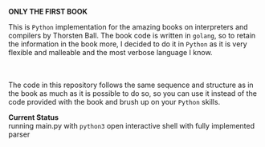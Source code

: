 **ONLY THE FIRST BOOK**


This is ```Python``` implementation for the amazing books on interpreters and compilers by Thorsten Ball. The book code is written in ```golang```, so to retain the information in the book more, I decided to do it in ```Python``` as it is very flexible and malleable and the most verbose language I know.

</br></br>The code in this repository follows the same sequence and structure as in the book as much as it is possible to do so, so you can use it instead of the code provided with the book and brush up on your ```Python``` skills.

<b>Current Status</b></br>running main.py with ```python3``` open interactive shell with fully implemented parser
